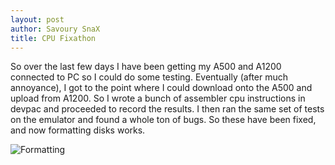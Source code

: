 ```yaml
---
layout: post
author: Savoury SnaX
title: CPU Fixathon
---
```


 So over the last few days I have been getting my A500 and A1200 connected to PC so I could do some testing. Eventually (after much annoyance), I got to the point where I could download onto the A500 and upload from A1200. So I wrote a bunch of assembler cpu instructions in devpac and proceeded to record the results. I then ran the same set of tests on the emulator and found a whole ton of bugs. So these have been fixed, and now formatting disks works. 

 ![Formatting](/Project-Ami/images/formatting.png)

